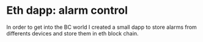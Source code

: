 # Eth dapp: alarm control
In order to get into the BC world I created a small dapp to store alarms from differents devices and store them in eth block chain.
